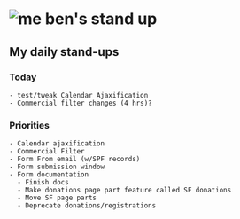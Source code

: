 # ![me](https://avatars2.githubusercontent.com/u/5232044?s=50&v=4) ben's stand up

## My daily stand-ups

### Today

    - test/tweak Calendar Ajaxification
    - Commercial filter changes (4 hrs)?

 
### Priorities 

    - Calendar ajaxification
    - Commercial Filter
    - Form From email (w/SPF records)
    - Form submission window
    - Form documentation
      - Finish docs
      - Make donations page part feature called SF donations
      - Move SF page parts
      - Deprecate donations/registrations
      
